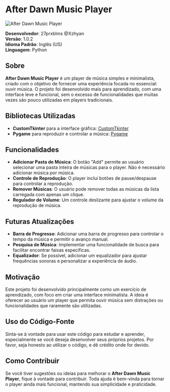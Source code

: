# After Dawn Music Player

![After Dawn Music Player](https://i.ibb.co/kg9z4h7/image.png)

**Desenvolvedor**: 27prxblms @Xzhyan  
**Versão**: 1.0.2  
**Idioma Padrão**: Inglês (US)  
**Linguagem**: Python  

## Sobre
**After Dawn Music Player** é um player de música simples e minimalista, criado com o objetivo de fornecer uma experiência focada no essencial: ouvir música. O projeto foi desenvolvido mais para aprendizado, com uma interface leve e funcional, sem o excesso de funcionalidades que muitas vezes são pouco utilizadas em players tradicionais.

## Bibliotecas Utilizadas
- **CustomTkinter** para a interface gráfica: [CustomTkinter](https://customtkinter.tomschimansky.com/)
- **Pygame** para reproduzir e controlar a música: [Pygame](https://www.pygame.org/news)

## Funcionalidades
- **Adicionar Pasta de Música**: O botão "Add" permite ao usuário selecionar uma pasta inteira de músicas para o player. Não é necessário adicionar música por música.
- **Controle de Reprodução**: O player inclui botões de pause/despause para controlar a reprodução.
- **Remover Músicas**: O usuário pode remover todas as músicas da lista carregada com apenas um clique.
- **Regulador de Volume**: Um controle deslizante para ajustar o volume da reprodução de música.

## Futuras Atualizações
- **Barra de Progresso**: Adicionar uma barra de progresso para controlar o tempo da música e permitir o avanço manual.
- **Pesquisa de Música**: Implementar uma funcionalidade de busca para facilitar encontrar faixas específicas.
- **Equalizador**: Se possível, adicionar um equalizador para ajustar frequências sonoras e personalizar a experiência de áudio.

## Motivação
Este projeto foi desenvolvido principalmente como um exercício de aprendizado, com foco em criar uma interface minimalista. A ideia é oferecer ao usuário um player que permita ouvir música sem distrações ou funcionalidades que raramente são utilizadas.

## Uso do Código-Fonte
Sinta-se à vontade para usar este código para estudar e aprender, especialmente se você deseja desenvolver seus próprios projetos. Por favor, seja honesto ao utilizar o código, e dê crédito onde for devido.

## Como Contribuir
Se você tiver sugestões ou ideias para melhorar o **After Dawn Music Player**, fique à vontade para contribuir. Toda ajuda é bem-vinda para tornar o player ainda mais funcional, mantendo sua simplicidade e praticidade.
